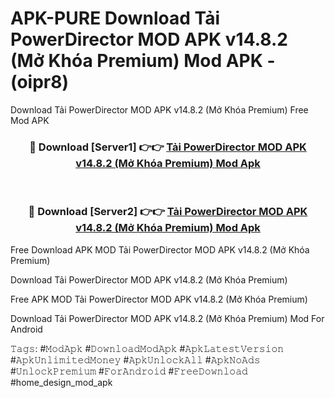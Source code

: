 # APK-PURE Download Tải PowerDirector MOD APK v14.8.2 (Mở Khóa Premium) Mod APK - (oipr8)
Download Tải PowerDirector MOD APK v14.8.2 (Mở Khóa Premium) Free Mod APK

<div align="center">
<h3>🔴 Download [Server1] 👉👉 <a href="https://apk-comot.site?title=Tải_PowerDirector_MOD_APK_v14.8.2_(Mở_Khóa_Premium)">Tải PowerDirector MOD APK v14.8.2 (Mở Khóa Premium) Mod Apk</a></h3><br>

<h3>🔴 Download [Server2] 👉👉 <a href="https://apk-comot.site?title=Tải_PowerDirector_MOD_APK_v14.8.2_(Mở_Khóa_Premium)">Tải PowerDirector MOD APK v14.8.2 (Mở Khóa Premium) Mod Apk</a></h3>
</div>


Free Download APK MOD Tải PowerDirector MOD APK v14.8.2 (Mở Khóa Premium)

Download Tải PowerDirector MOD APK v14.8.2 (Mở Khóa Premium) 

Free APK MOD Tải PowerDirector MOD APK v14.8.2 (Mở Khóa Premium) 

Download Tải PowerDirector MOD APK v14.8.2 (Mở Khóa Premium) Mod For Android

𝚃𝚊𝚐𝚜: #𝙼𝚘𝚍𝙰𝚙𝚔 #𝙳𝚘𝚠𝚗𝚕𝚘𝚊𝚍𝙼𝚘𝚍𝙰𝚙𝚔 #𝙰𝚙𝚔𝙻𝚊𝚝𝚎𝚜𝚝𝚅𝚎𝚛𝚜𝚒𝚘𝚗 #𝙰𝚙𝚔𝚄𝚗𝚕𝚒𝚖𝚒𝚝𝚎𝚍𝙼𝚘𝚗𝚎𝚢 #𝙰𝚙𝚔𝚄𝚗𝚕𝚘𝚌𝚔𝙰𝚕𝚕 #𝙰𝚙𝚔𝙽𝚘𝙰𝚍𝚜 #𝚄𝚗𝚕𝚘𝚌𝚔𝙿𝚛𝚎𝚖𝚒𝚞𝚖 #𝙵𝚘𝚛𝙰𝚗𝚍𝚛𝚘𝚒𝚍 #𝙵𝚛𝚎𝚎𝙳𝚘𝚠𝚗𝚕𝚘𝚊𝚍 #home_design_mod_apk
